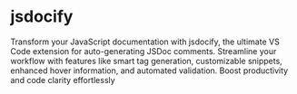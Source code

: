 # jsdocify
Transform your JavaScript documentation with jsdocify, the ultimate VS Code extension for auto-generating JSDoc comments. Streamline your workflow with features like smart tag generation, customizable snippets, enhanced hover information, and automated validation. Boost productivity and code clarity effortlessly
